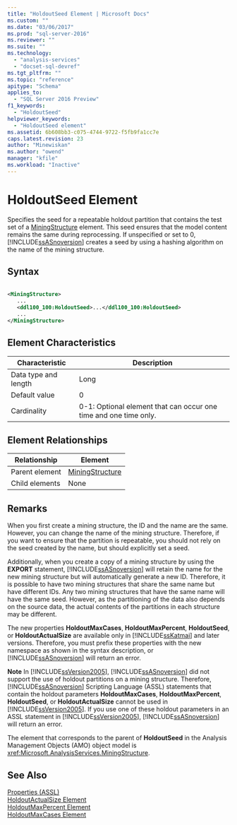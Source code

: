 ```yaml
---
title: "HoldoutSeed Element | Microsoft Docs"
ms.custom: ""
ms.date: "03/06/2017"
ms.prod: "sql-server-2016"
ms.reviewer: ""
ms.suite: ""
ms.technology: 
  - "analysis-services"
  - "docset-sql-devref"
ms.tgt_pltfrm: ""
ms.topic: "reference"
apitype: "Schema"
applies_to: 
  - "SQL Server 2016 Preview"
f1_keywords: 
  - "HoldoutSeed"
helpviewer_keywords: 
  - "HoldoutSeed element"
ms.assetid: 6b608bb3-c075-4744-9722-f5fb9fa1cc7e
caps.latest.revision: 23
author: "Minewiskan"
ms.author: "owend"
manager: "kfile"
ms.workload: "Inactive"
---
```

# HoldoutSeed Element
  Specifies the seed for a repeatable holdout partition that contains the test set of a [MiningStructure](../../../analysis-services/scripting/objects/miningstructure-element-assl.md) element. This seed ensures that the model content remains the same during reprocessing. If unspecified or set to 0, [!INCLUDE[ssASnoversion](../../../includes/ssasnoversion-md.md)] creates a seed by using a hashing algorithm on the name of the mining structure.  
  
## Syntax  
  
```xml  
  
<MiningStructure>  
   ...  
   <ddl100_100:HoldoutSeed>...</ddl100_100:HoldoutSeed>  
   ...  
</MiningStructure>  
```  
  
## Element Characteristics  
  
|Characteristic|Description|  
|--------------------|-----------------|  
|Data type and length|Long|  
|Default value|0|  
|Cardinality|0-1: Optional element that can occur one time and one time only.|  
  
## Element Relationships  
  
|Relationship|Element|  
|------------------|-------------|  
|Parent element|[MiningStructure](../../../analysis-services/scripting/objects/miningstructure-element-assl.md)|  
|Child elements|None|  
  
## Remarks  
 When you first create a mining structure, the ID and the name are the same. However, you can change the name of the mining structure. Therefore, if you want to ensure that the partition is repeatable, you should not rely on the seed created by the name, but should explicitly set a seed.  
  
 Additionally, when you create a copy of a mining structure by using the **EXPORT** statement, [!INCLUDE[ssASnoversion](../../../includes/ssasnoversion-md.md)] will retain the name for the new mining structure but will automatically generate a new ID. Therefore, it is possible to have two mining structures that share the same name but have different IDs. Any two mining structures that have the same name will have the same seed. However, as the partitioning of the data also depends on the source data, the actual contents of the partitions in each structure may be different.  
  
 The new properties **HoldoutMaxCases**, **HoldoutMaxPercent**, **HoldoutSeed**, or **HoldoutActualSize** are available only in [!INCLUDE[ssKatmai](../../../includes/sskatmai-md.md)] and later versions. Therefore, you must prefix these properties with the new namespace as shown in the syntax description, or [!INCLUDE[ssASnoversion](../../../includes/ssasnoversion-md.md)] will return an error.  
  
 **Note** In [!INCLUDE[ssVersion2005](../../../includes/ssversion2005-md.md)], [!INCLUDE[ssASnoversion](../../../includes/ssasnoversion-md.md)] did not support the use of holdout partitions on a mining structure. Therefore, [!INCLUDE[ssASnoversion](../../../includes/ssasnoversion-md.md)] Scripting Language (ASSL) statements that contain the holdout parameters **HoldoutMaxCases**, **HoldoutMaxPercent**, **HoldoutSeed**, or **HoldoutActualSize** cannot be used in [!INCLUDE[ssVersion2005](../../../includes/ssversion2005-md.md)]. If you use one of these holdout parameters in an ASSL statement in [!INCLUDE[ssVersion2005](../../../includes/ssversion2005-md.md)], [!INCLUDE[ssASnoversion](../../../includes/ssasnoversion-md.md)] will return an error.  
  
 The element that corresponds to the parent of **HoldoutSeed** in the Analysis Management Objects (AMO) object model is <xref:Microsoft.AnalysisServices.MiningStructure>.  
  
## See Also  
 [Properties &#40;ASSL&#41;](../../../analysis-services/scripting/properties/properties-assl.md)   
 [HoldoutActualSize Element](../../../analysis-services/scripting/properties/holdoutactualsize-element.md)   
 [HoldoutMaxPercent Element](../../../analysis-services/scripting/properties/holdoutmaxpercent-element.md)   
 [HoldoutMaxCases Element](../../../analysis-services/scripting/properties/holdoutmaxcases-element.md)  
  
  
